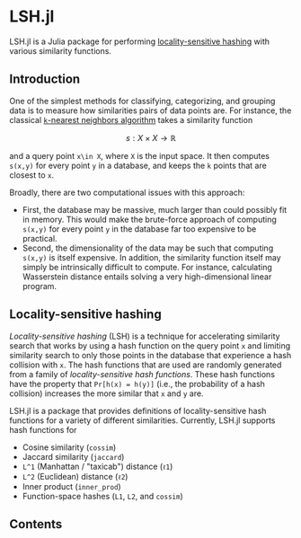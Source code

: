 # LSH.jl

LSH.jl is a Julia package for performing [locality-sensitive hashing](https://en.wikipedia.org/wiki/Locality-sensitive_hashing) with various similarity functions.

## Introduction
One of the simplest methods for classifying, categorizing, and grouping data is to measure how similarities pairs of data points are. For instance, the classical [``k``-nearest neighbors algorithm](https://en.wikipedia.org/wiki/K-nearest_neighbors_algorithm) takes a similarity function

```math
s:X\times X\to\mathbb{R}
```

and a query point ``x\in X``, where ``X`` is the input space. It then computes ``s(x,y)`` for every point ``y`` in a database, and keeps the ``k`` points that are closest to ``x``.

Broadly, there are two computational issues with this approach:

- First, the database may be massive, much larger than could possibly fit in memory. This would make the brute-force approach of computing ``s(x,y)`` for every point ``y`` in the database far too expensive to be practical.
- Second, the dimensionality of the data may be such that computing ``s(x,y)`` is itself expensive. In addition, the similarity function itself may simply be intrinsically difficult to compute. For instance, calculating Wasserstein distance entails solving a very high-dimensional linear program.

## Locality-sensitive hashing
*Locality-sensitive hashing* (LSH) is a technique for accelerating similarity search that works by using a hash function on the query point ``x`` and limiting similarity search to only those points in the database that experience a hash collision with ``x``. The hash functions that are used are randomly generated from a family of *locality-sensitive hash functions*. These hash functions have the property that ``Pr[h(x) = h(y)]`` (i.e., the probability of a hash collision) increases the more similar that ``x`` and ``y`` are.

LSH.jl is a package that provides definitions of locality-sensitive hash functions for a variety of different similarities. Currently, LSH.jl supports hash functions for

- Cosine similarity (`cossim`)
- Jaccard similarity (`jaccard`)
- ``L^1`` (Manhattan / "taxicab") distance (`ℓ1`)
- ``L^2`` (Euclidean) distance (`ℓ2`)
- Inner product (`inner_prod`)
- Function-space hashes (`L1`, `L2`, and `cossim`)

## Contents

```@contents
```
